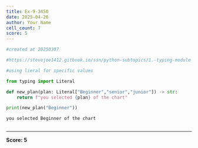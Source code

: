 ```yaml
---
title: Ex-9-3450
date: 2025-04-26
author: Your Name
cell_count: 7
score: 5
---
```


```python
#created at 20250307
```


```python
#https://stevejoe1412.gitbook.io/ssn/python-subtopics/1.-typing-module
```


```python
#using lieral for specific values
```


```python
from typing import Literal
```


```python
def new_plan(plan: Literal["Beginner","senior","junior"]) -> str:
    return f"you selected {plan} of the chart"
```


```python
print(new_plan("Beginner"))
```

    you selected Beginner of the chart



```python

```


---
**Score: 5**
